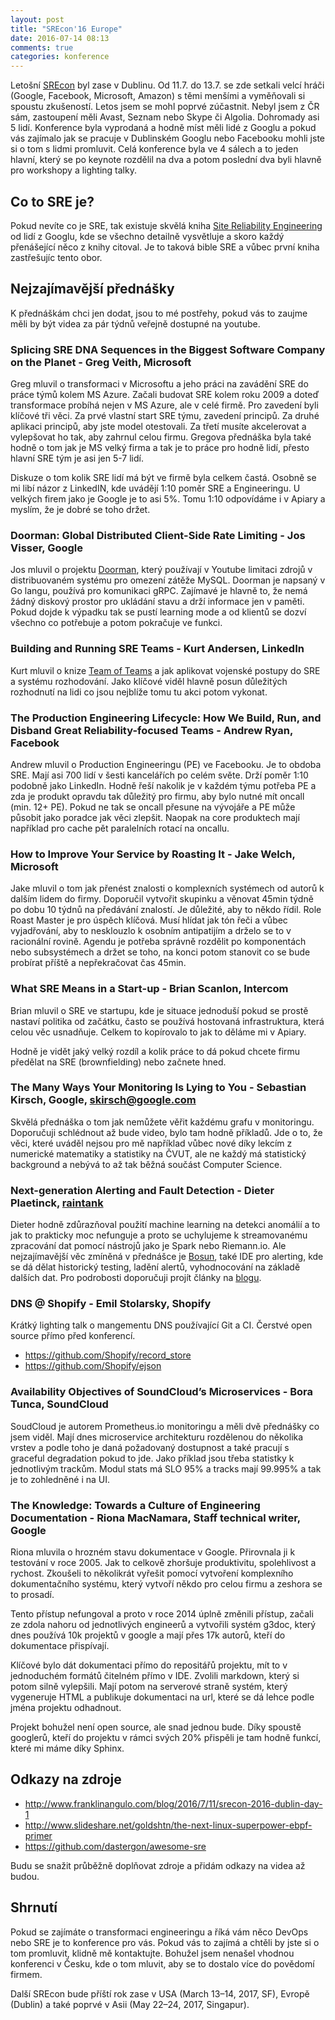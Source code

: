 ```yaml
---
layout: post
title: "SREcon'16 Europe"
date: 2016-07-14 08:13
comments: true
categories: konference
---
```


Letošní [SREcon](https://www.usenix.org/conference/srecon16europe) byl zase v Dublinu. Od 11.7. do 13.7. se zde setkali velcí hráči (Google, Facebook, Microsoft, Amazon) s těmi menšími a vyměňovali si spoustu zkušeností. Letos jsem se mohl poprvé zúčastnit. Nebyl jsem z ČR sám, zastoupení měli Avast, Seznam nebo Skype či Algolia. Dohromady asi 5 lidí.
Konference byla vyprodaná a hodně míst měli lidé z Googlu a pokud vás zajímalo jak se pracuje v Dublinském Googlu nebo Facebooku mohli jste si o tom s lidmi promluvit.
Celá konference byla ve 4 sálech a to jeden hlavní, který se po keynote rozdělil na dva a potom poslední dva byli hlavně pro workshopy a lighting talky.

## Co to SRE je?

Pokud nevíte co je SRE, tak existuje skvělá kniha [Site Reliability Engineering](http://shop.oreilly.com/product/0636920041528.do) od lidí z Googlu, kde se všechno detailně vysvětluje a skoro každý přenášející něco z knihy citoval. Je to taková bible SRE a vůbec první kniha zastřešujíc tento obor.

<!-- more -->

## Nejzajímavější přednášky

K přednáškám chci jen dodat, jsou to mé postřehy, pokud vás to zaujme měli by být videa za pár týdnů veřejně dostupné na youtube.

### Splicing SRE DNA Sequences in the Biggest Software Company on the Planet - Greg Veith, Microsoft

Greg mluvil o transformaci v Microsoftu a jeho práci na zavádění SRE do práce týmů kolem MS Azure. Začali budovat SRE kolem roku 2009 a doteď transformace probíhá nejen v MS Azure, ale v celé firmě. Pro zavedení byli klíčové tři věci. Za prvé vlastní start SRE týmu, zavedení principů. Za druhé aplikaci principů, aby jste model otestovali. Za třetí musíte akcelerovat a vylepšovat ho tak, aby zahrnul celou firmu. Gregova přednáška byla také hodně o tom jak je MS velký firma a tak je to práce pro hodně lidí, přesto hlavní SRE tým je asi jen 5-7 lidí.

Diskuze o tom kolik SRE lidí má být ve firmě byla celkem častá. Osobně se mi libí názor z LinkedIN, kde uvádějí 1:10 poměr SRE a Engineeringu. U velkých firem jako je Google je to asi 5%. Tomu 1:10 odpovídáme i v Apiary a myslím, že je dobré se toho držet.


### Doorman: Global Distributed Client-Side Rate Limiting - Jos Visser, Google

Jos mluvil o projektu [Doorman](https://github.com/youtube/doorman), který používají v Youtube limitaci zdrojů v distribuovaném systému pro omezení zátěže MySQL. Doorman je napsaný v Go langu, používá pro komunikaci gRPC. Zajímavé je hlavně to, že nemá žádný diskový prostor pro ukládání stavu a drží informace jen v paměti. Pokud dojde k výpadku tak se pustí learning mode a od klientů se dozví všechno co potřebuje a potom pokračuje ve funkci.

 ### Building and Running SRE Teams - Kurt Andersen, LinkedIn
Kurt mluvil o knize [Team of Teams](https://www.amazon.com/Team-Teams-Rules-Engagement-Complex/dp/1591847486) a jak aplikovat vojenské postupy do SRE a systému rozhodování. Jako klíčové viděl hlavně posun důležitých rozhodnutí na lidi co jsou nejblíže tomu tu akci potom vykonat.


### The Production Engineering Lifecycle: How We Build, Run, and Disband Great Reliability-focused Teams - Andrew Ryan, Facebook

Andrew mluvil o Production Engineeringu (PE) ve Facebooku. Je to obdoba SRE. Mají asi 700 lidí v šesti kancelářích po celém světe. Drží poměr 1:10 podobně jako LinkedIn. Hodně řeší nakolik je v každém týmu potřeba PE a zda je produkt opravdu tak důležitý pro firmu, aby bylo nutné mít oncall (min. 12+ PE). Pokud ne tak se oncall přesune na vývojáře a PE může působit jako poradce jak věci zlepšit. Naopak na core produktech mají například pro cache pět paralelních rotací na oncallu.

### How to Improve Your Service by Roasting It - Jake Welch, Microsoft

Jake mluvil o tom jak přenést znalosti o komplexních systémech od autorů k dalším lidem do firmy. Doporučil vytvořit skupinku a věnovat 45min týdně po dobu 10 týdnů na předávání znalostí. Je důležité, aby to někdo řídil. Role Roast Master je pro úspěch klíčová. Musí hlídat jak tón řeči a vůbec vyjadřování, aby to nesklouzlo k osobním antipatijím a drželo se to v racionální rovině. Agendu je potřeba správně rozdělit po komponentách nebo subsystémech a držet se toho, na konci potom stanovit co se bude probírat příště a nepřekračovat čas 45min.


### What SRE Means in a Start-up - Brian Scanlon, Intercom

Brian mluvil o SRE ve startupu, kde je situace jednoduší pokud se prostě nastaví politika od začátku, často se používá hostovaná infrastruktura, která celou věc usnadňuje. Celkem to kopírovalo to jak to děláme mi v Apiary.

Hodně je vidět jaký velký rozdíl a kolik práce to dá pokud chcete firmu předělat na SRE (brownfielding) nebo začnete hned.

### The Many Ways Your Monitoring Is Lying to You - Sebastian Kirsch, Google, skirsch@google.com

Skvělá přednáška o tom jak nemůžete věřit každému grafu v monitoringu. Doporučuji schlédnout až bude video, bylo tam hodně příkladů. Jde o to, že věci, které uváděl nejsou pro mě například vůbec nové díky lekcím z numerické matematiky a statistiky na ČVUT, ale ne každý má statistický background a nebývá to až tak běžná součást Computer Science.

### Next-generation Alerting and Fault Detection - Dieter Plaetinck, [raintank](http://raintank.io)
Dieter hodně zdůrazňoval použití machine learning na detekci anomálií a to jak to prakticky moc nefunguje a proto se uchylujeme k streamovanému zpracování dat pomocí nástrojů jako je Spark nebo Riemann.io. Ale nejzajímavější věc zmíněná v přednášce je [Bosun](https://bosun.org), také IDE pro alerting, kde se dá dělat historický testing, ladění alertů, vyhodnocování na základě dalších dat. Pro podrobosti doporučuji projít články na [blogu](http://dieter.plaetinck.be).


### DNS @ Shopify - Emil Stolarsky, Shopify
Krátký lighting talk o mangementu DNS používající Git a CI. Čerstvé open source přímo před konferencí.

- https://github.com/Shopify/record_store
- https://github.com/Shopify/ejson



### Availability Objectives of SoundCloud’s Microservices - Bora Tunca, SoundCloud

SoudCloud je autorem Prometheus.io monitoringu a měli dvě přednášky co jsem viděl. Mají dnes microservice architekturu rozdělenou do několika vrstev a podle toho je daná požadovaný dostupnost a také pracují s graceful degradation pokud to jde. Jako příklad jsou třeba statistky k jednotlivým trackům. Modul stats má SLO 95% a tracks mají 99.995% a tak je to zohledněné i na UI.

### The Knowledge: Towards a Culture of Engineering Documentation - Riona MacNamara, Staff technical writer, Google

Riona mluvila o hrozném stavu dokumentace v Google. Přirovnala ji k testování v roce 2005. Jak to celkově zhoršuje produktivitu, spolehlivost a rychost. Zkoušeli to několikrát vyřešit pomocí vytvoření komplexního dokumentačního systému, který vytvoří někdo pro celou firmu a zeshora se to prosadí.

Tento přístup nefungoval a proto v roce 2014 úplně změnili přístup, začali ze zdola nahoru od jednotlivých engineerů a vytvořili systém g3doc, který dnes používá 10k projektů v google a mají přes 17k autorů, kteří do dokumentace přispívají.

Klíčové bylo dát dokumentaci přímo do repositářů projektu, mít to v jednoduchém formátů čitelném přímo v IDE. Zvolili markdown, který si potom silně vylepšili. Mají potom na serverové straně systém, který vygeneruje HTML a publikuje dokumentaci na url, které se dá lehce podle jména projektu odhadnout.

Projekt bohužel není open source, ale snad jednou bude. Díky spoustě googlerů, kteří do projektu v rámci svých 20% přispěli je tam hodně funkcí, které mi máme díky Sphinx.

## Odkazy na zdroje

- http://www.franklinangulo.com/blog/2016/7/11/srecon-2016-dublin-day-1
- http://www.slideshare.net/goldshtn/the-next-linux-superpower-ebpf-primer
- https://github.com/dastergon/awesome-sre

Budu se snažit průběžně doplňovat zdroje a přidám odkazy na videa až budou.

## Shrnutí

Pokud se zajímáte o transformaci engineeringu a říká vám něco DevOps nebo SRE je to konference pro vás. Pokud vás to zajímá a chtěli by jste si o tom promluvit, klidně mě kontaktujte. Bohužel jsem nenašel vhodnou konferenci v Česku, kde o tom mluvit, aby se to dostalo více do povědomí firmem.

Další SREcon bude příští rok zase v USA (March 13–14, 2017, SF), Evropě (Dublin) a také poprvé v Asii (May 22–24, 2017, Singapur).
